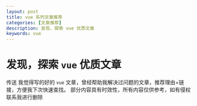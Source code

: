```yaml
---
layout: post
title: vue 系列文章推荐
categories: [文章推荐]
description: 发现，探索 vue 优质文章
keywords: vue
---
```


# 发现，探索 `vue` 优质文章

传送 我觉得写的好的 `vue` 文章，曾经帮助我解决过问题的文章，推荐理由+链接，方便我下次快速查找。
部分内容具有时效性，所有内容仅供参考，如有侵权联系我进行删除
